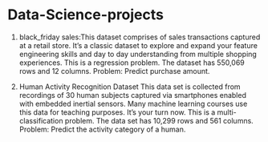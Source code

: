 # Data-Science-projects
1. black_friday sales:This dataset comprises of sales transactions captured at a retail store. It’s a classic dataset to explore and expand your feature engineering skills and day to day understanding from multiple shopping experiences. This is a regression problem. The dataset has 550,069 rows and 12 columns.
 Problem: Predict purchase amount.
 
 2. Human Activity Recognition Dataset
This data set is collected from recordings of 30 human subjects captured via smartphones enabled with embedded inertial sensors. Many machine learning courses use this data for teaching purposes. It’s your turn now. This is a multi-classification problem. The data set has 10,299 rows and 561 columns.
Problem: Predict the activity category of a human.
 
